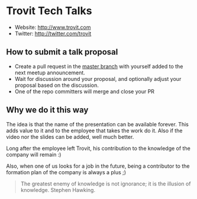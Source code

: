 Trovit Tech Talks
====================

* Website: http://www.trovit.com
* Twitter: http://twitter.com/trovit

## How to submit a talk proposal

* Create a pull request in the [master branch](https://github.com/TrovitTalks/Tech/tree/master) with yourself added to the next meetup announcement.
* Wait for discussion around your proposal, and optionally adjust your proposal based on the discussion.
* One of the repo committers will merge and close your PR

## Why we do it this way

The idea is that the name of the presentation can be available forever. This adds value to it and to the employee that takes the work do it. Also if the video nor the slides can be added, well much better.

Long after the employee left Trovit, his contribution to the knowledge of the company will remain :)

Also, when one of us looks for a job in the future, being a contributor to the formation plan of the company is always a plus ;)

> The greatest enemy of knowledge is not ignorance; it is the illusion of knowledge. Stephen Hawking.
